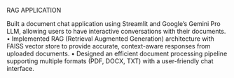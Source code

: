 RAG APPLICATION
 
 Built a document chat application using Streamlit and Google’s Gemini Pro LLM, allowing users to have interactive conversations with their documents.
 • Implemented RAG (Retrieval Augmented Generation) architecture with FAISS vector store to provide accurate, context-aware responses from uploaded documents.
 • Designed an efficient document processing pipeline supporting multiple formats (PDF, DOCX, TXT) with a user-friendly chat interface.
